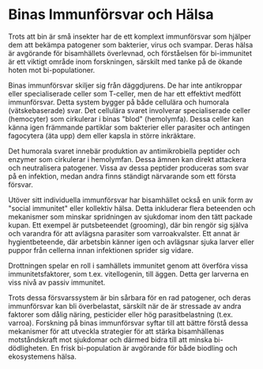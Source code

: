 
# Binas Immunförsvar och Hälsa

Trots att bin är små insekter har de ett komplext immunförsvar som hjälper dem att bekämpa patogener som bakterier, virus och svampar. Deras hälsa är avgörande för bisamhällets överlevnad, och förståelsen för bi-immunitet är ett viktigt område inom forskningen, särskilt med tanke på de ökande hoten mot bi-populationer.

Binas immunförsvar skiljer sig från däggdjurens. De har inte antikroppar eller specialiserade celler som T-celler, men de har ett effektivt medfött immunförsvar. Detta system bygger på både cellulära och humorala (vätskebaserade) svar. Det cellulära svaret involverar specialiserade celler (hemocyter) som cirkulerar i binas "blod" (hemolymfa). Dessa celler kan känna igen främmande partiklar som bakterier eller parasiter och antingen fagocytera (äta upp) dem eller kapsla in större inkräktare.

Det humorala svaret innebär produktion av antimikrobiella peptider och enzymer som cirkulerar i hemolymfan. Dessa ämnen kan direkt attackera och neutralisera patogener. Vissa av dessa peptider produceras som svar på en infektion, medan andra finns ständigt närvarande som ett första försvar.

Utöver sitt individuella immunförsvar har bisamhället också en unik form av "social immunitet" eller kollektiv hälsa. Detta inkluderar flera beteenden och mekanismer som minskar spridningen av sjukdomar inom den tätt packade kupan. Ett exempel är putsbeteendet (grooming), där bin rengör sig själva och varandra för att avlägsna parasiter som varroakvalster. Ett annat är hygientbeteende, där arbetsbin känner igen och avlägsnar sjuka larver eller puppor från cellerna innan infektionen sprider sig vidare.

Drottningen spelar en roll i samhällets immunitet genom att överföra vissa immunitetsfaktorer, som t.ex. vitellogenin, till äggen. Detta ger larverna en viss nivå av passiv immunitet.

Trots dessa försvarssystem är bin sårbara för en rad patogener, och deras immunförsvar kan bli överbelastat, särskilt när de är stressade av andra faktorer som dålig näring, pesticider eller hög parasitbelastning (t.ex. varroa). Forskning på binas immunförsvar syftar till att bättre förstå dessa mekanismer för att utveckla strategier för att stärka bisamhällenas motståndskraft mot sjukdomar och därmed bidra till att minska bi-dödligheten. En frisk bi-population är avgörande för både biodling och ekosystemens hälsa.
